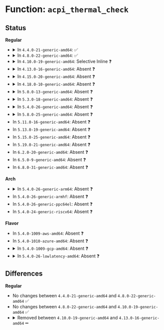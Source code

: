 # Function: <code>acpi_thermal_check</code>

## Status
<b>Regular</b>
<ul>
<li>
<details>
<summary>In <code>4.4.0-21-generic-amd64</code>: ✅</summary>

```c
void acpi_thermal_check(void * data)
```

```json
{
  "name": "acpi_thermal_check",
  "collision_type": "Unique Static",
  "inline_type": "No",
  "funcs": [
    {
      "addr": 18446744071583761812,
      "name": "acpi_thermal_check",
      "external": false,
      "loc": "drivers/acpi/thermal.c:516",
      "file": "drivers/acpi/thermal.c",
      "inline": "seen, unknown",
      "caller_inline": [],
      "caller_func": [
        "drivers/acpi/thermal.c:acpi_thermal_notify",
        "drivers/acpi/thermal.c:acpi_thermal_notify",
        "drivers/acpi/thermal.c:acpi_thermal_notify",
        "drivers/acpi/thermal.c:acpi_thermal_check_fn",
        "drivers/acpi/thermal.c:thermal_set_mode"
      ]
    }
  ],
  "symbols": [
    {
      "addr": 18446744071583761812,
      "name": "acpi_thermal_check",
      "section": ".text",
      "bind": "STB_LOCAL",
      "size": 32
    }
  ]
}
```
</details>
</li>
<li>
<details>
<summary>In <code>4.8.0-22-generic-amd64</code>: ✅</summary>

```c
void acpi_thermal_check(void * data)
```

```json
{
  "name": "acpi_thermal_check",
  "collision_type": "Unique Static",
  "inline_type": "No",
  "funcs": [
    {
      "addr": 18446744071584087751,
      "name": "acpi_thermal_check",
      "external": false,
      "loc": "drivers/acpi/thermal.c:516",
      "file": "drivers/acpi/thermal.c",
      "inline": "seen, unknown",
      "caller_inline": [],
      "caller_func": [
        "drivers/acpi/thermal.c:acpi_thermal_check_fn",
        "drivers/acpi/thermal.c:acpi_thermal_notify",
        "drivers/acpi/thermal.c:acpi_thermal_notify",
        "drivers/acpi/thermal.c:acpi_thermal_notify",
        "drivers/acpi/thermal.c:thermal_set_mode"
      ]
    }
  ],
  "symbols": [
    {
      "addr": 18446744071584087751,
      "name": "acpi_thermal_check",
      "section": ".text",
      "bind": "STB_LOCAL",
      "size": 32
    }
  ]
}
```
</details>
</li>
<li>
<details>
<summary>In <code>4.10.0-19-generic-amd64</code>: Selective Inline ❓</summary>

```c
void acpi_thermal_check(void * data)
```

```json
{
  "name": "acpi_thermal_check",
  "collision_type": "Unique Static",
  "inline_type": "Selective",
  "funcs": [
    {
      "addr": 18446744071584231198,
      "name": "acpi_thermal_check",
      "external": false,
      "loc": "drivers/acpi/thermal.c:516",
      "file": "drivers/acpi/thermal.c",
      "inline": "not declared, inlined",
      "caller_inline": [],
      "caller_func": [
        "drivers/acpi/thermal.c:acpi_thermal_check_fn",
        "drivers/acpi/thermal.c:acpi_thermal_notify",
        "drivers/acpi/thermal.c:acpi_thermal_notify",
        "drivers/acpi/thermal.c:acpi_thermal_notify",
        "drivers/acpi/thermal.c:thermal_set_mode"
      ]
    }
  ],
  "symbols": [
    {
      "addr": 18446744071584231198,
      "name": "acpi_thermal_check",
      "section": ".text",
      "bind": "STB_LOCAL",
      "size": 34
    }
  ]
}
```
</details>
</li>
<li>
<details>
<summary>In <code>4.13.0-16-generic-amd64</code>: Absent ❓</summary>

```json
{
  "name": "acpi_thermal_check",
  "collision_type": "Unique Static",
  "inline_type": "Selective",
  "funcs": [
    {
      "addr": 18446744071584305381,
      "name": "acpi_thermal_check",
      "external": false,
      "loc": "drivers/acpi/thermal.c:516",
      "file": "drivers/acpi/thermal.c",
      "inline": "not declared, inlined",
      "caller_inline": [
        "drivers/acpi/thermal.c:acpi_thermal_check_fn",
        "drivers/acpi/thermal.c:acpi_thermal_notify",
        "drivers/acpi/thermal.c:acpi_thermal_notify",
        "drivers/acpi/thermal.c:acpi_thermal_notify",
        "drivers/acpi/thermal.c:thermal_set_mode"
      ],
      "caller_func": [
        "drivers/acpi/thermal.c:acpi_thermal_check_fn",
        "drivers/acpi/thermal.c:acpi_thermal_notify",
        "drivers/acpi/thermal.c:acpi_thermal_notify",
        "drivers/acpi/thermal.c:acpi_thermal_notify",
        "drivers/acpi/thermal.c:thermal_set_mode"
      ]
    }
  ],
  "symbols": [
    {
      "addr": 18446744071584304976,
      "name": "acpi_thermal_check.part.6",
      "section": ".text",
      "bind": "STB_LOCAL",
      "size": 25
    }
  ]
}
```
</details>
</li>
<li>
<details>
<summary>In <code>4.15.0-20-generic-amd64</code>: Absent ❓</summary>

```json
{
  "name": "acpi_thermal_check",
  "collision_type": "Unique Static",
  "inline_type": "Selective",
  "funcs": [
    {
      "addr": 18446744071584705157,
      "name": "acpi_thermal_check",
      "external": false,
      "loc": "drivers/acpi/thermal.c:516",
      "file": "drivers/acpi/thermal.c",
      "inline": "not declared, inlined",
      "caller_inline": [
        "drivers/acpi/thermal.c:acpi_thermal_check_fn",
        "drivers/acpi/thermal.c:acpi_thermal_notify",
        "drivers/acpi/thermal.c:acpi_thermal_notify",
        "drivers/acpi/thermal.c:acpi_thermal_notify",
        "drivers/acpi/thermal.c:thermal_set_mode"
      ],
      "caller_func": [
        "drivers/acpi/thermal.c:acpi_thermal_check_fn",
        "drivers/acpi/thermal.c:acpi_thermal_notify",
        "drivers/acpi/thermal.c:acpi_thermal_notify",
        "drivers/acpi/thermal.c:acpi_thermal_notify",
        "drivers/acpi/thermal.c:thermal_set_mode"
      ]
    }
  ],
  "symbols": [
    {
      "addr": 18446744071584704576,
      "name": "acpi_thermal_check.part.6",
      "section": ".text",
      "bind": "STB_LOCAL",
      "size": 25
    }
  ]
}
```
</details>
</li>
<li>
<details>
<summary>In <code>4.18.0-10-generic-amd64</code>: Absent ❓</summary>

```json
{
  "name": "acpi_thermal_check",
  "collision_type": "Unique Static",
  "inline_type": "Selective",
  "funcs": [
    {
      "addr": 18446744071584931381,
      "name": "acpi_thermal_check",
      "external": false,
      "loc": "drivers/acpi/thermal.c:516",
      "file": "drivers/acpi/thermal.c",
      "inline": "not declared, inlined",
      "caller_inline": [
        "drivers/acpi/thermal.c:acpi_thermal_check_fn",
        "drivers/acpi/thermal.c:acpi_thermal_notify",
        "drivers/acpi/thermal.c:acpi_thermal_notify",
        "drivers/acpi/thermal.c:acpi_thermal_notify",
        "drivers/acpi/thermal.c:thermal_set_mode"
      ],
      "caller_func": [
        "drivers/acpi/thermal.c:acpi_thermal_check_fn",
        "drivers/acpi/thermal.c:acpi_thermal_notify",
        "drivers/acpi/thermal.c:acpi_thermal_notify",
        "drivers/acpi/thermal.c:acpi_thermal_notify",
        "drivers/acpi/thermal.c:thermal_set_mode"
      ]
    }
  ],
  "symbols": [
    {
      "addr": 18446744071584930768,
      "name": "acpi_thermal_check.part.7",
      "section": ".text",
      "bind": "STB_LOCAL",
      "size": 25
    }
  ]
}
```
</details>
</li>
<li>
<details>
<summary>In <code>5.0.0-13-generic-amd64</code>: Absent ❓</summary>

```json
{
  "name": "acpi_thermal_check",
  "collision_type": "Unique Static",
  "inline_type": "Selective",
  "funcs": [
    {
      "addr": 18446744071585035093,
      "name": "acpi_thermal_check",
      "external": false,
      "loc": "drivers/acpi/thermal.c:516",
      "file": "drivers/acpi/thermal.c",
      "inline": "not declared, inlined",
      "caller_inline": [
        "drivers/acpi/thermal.c:acpi_thermal_check_fn",
        "drivers/acpi/thermal.c:acpi_thermal_notify",
        "drivers/acpi/thermal.c:acpi_thermal_notify",
        "drivers/acpi/thermal.c:acpi_thermal_notify",
        "drivers/acpi/thermal.c:thermal_set_mode"
      ],
      "caller_func": [
        "drivers/acpi/thermal.c:acpi_thermal_check_fn",
        "drivers/acpi/thermal.c:acpi_thermal_notify",
        "drivers/acpi/thermal.c:acpi_thermal_notify",
        "drivers/acpi/thermal.c:acpi_thermal_notify",
        "drivers/acpi/thermal.c:thermal_set_mode"
      ]
    }
  ],
  "symbols": [
    {
      "addr": 18446744071585034672,
      "name": "acpi_thermal_check.part.7",
      "section": ".text",
      "bind": "STB_LOCAL",
      "size": 25
    }
  ]
}
```
</details>
</li>
<li>
<details>
<summary>In <code>5.3.0-18-generic-amd64</code>: Absent ❓</summary>

```json
{
  "name": "acpi_thermal_check",
  "collision_type": "Unique Static",
  "inline_type": "Selective",
  "funcs": [
    {
      "addr": 18446744071585239013,
      "name": "acpi_thermal_check",
      "external": false,
      "loc": "drivers/acpi/thermal.c:502",
      "file": "drivers/acpi/thermal.c",
      "inline": "not declared, inlined",
      "caller_inline": [
        "drivers/acpi/thermal.c:acpi_thermal_check_fn",
        "drivers/acpi/thermal.c:acpi_thermal_notify",
        "drivers/acpi/thermal.c:acpi_thermal_notify",
        "drivers/acpi/thermal.c:acpi_thermal_notify",
        "drivers/acpi/thermal.c:thermal_set_mode"
      ],
      "caller_func": [
        "drivers/acpi/thermal.c:acpi_thermal_check_fn",
        "drivers/acpi/thermal.c:acpi_thermal_notify",
        "drivers/acpi/thermal.c:acpi_thermal_notify",
        "drivers/acpi/thermal.c:acpi_thermal_notify",
        "drivers/acpi/thermal.c:thermal_set_mode"
      ]
    }
  ],
  "symbols": [
    {
      "addr": 18446744071585238592,
      "name": "acpi_thermal_check.part.0",
      "section": ".text",
      "bind": "STB_LOCAL",
      "size": 25
    }
  ]
}
```
</details>
</li>
<li>
<details>
<summary>In <code>5.4.0-26-generic-amd64</code>: Absent ❓</summary>

```json
{
  "name": "acpi_thermal_check",
  "collision_type": "Unique Static",
  "inline_type": "Selective",
  "funcs": [
    {
      "addr": 18446744071585375749,
      "name": "acpi_thermal_check",
      "external": false,
      "loc": "drivers/acpi/thermal.c:497",
      "file": "drivers/acpi/thermal.c",
      "inline": "not declared, inlined",
      "caller_inline": [
        "drivers/acpi/thermal.c:acpi_thermal_check_fn",
        "drivers/acpi/thermal.c:acpi_thermal_notify",
        "drivers/acpi/thermal.c:acpi_thermal_notify",
        "drivers/acpi/thermal.c:acpi_thermal_notify",
        "drivers/acpi/thermal.c:thermal_set_mode"
      ],
      "caller_func": [
        "drivers/acpi/thermal.c:acpi_thermal_check_fn",
        "drivers/acpi/thermal.c:acpi_thermal_notify",
        "drivers/acpi/thermal.c:acpi_thermal_notify",
        "drivers/acpi/thermal.c:acpi_thermal_notify",
        "drivers/acpi/thermal.c:thermal_set_mode"
      ]
    }
  ],
  "symbols": [
    {
      "addr": 18446744071585375328,
      "name": "acpi_thermal_check.part.0",
      "section": ".text",
      "bind": "STB_LOCAL",
      "size": 25
    }
  ]
}
```
</details>
</li>
<li>
<details>
<summary>In <code>5.8.0-25-generic-amd64</code>: Absent ❓</summary>

```json
{
  "name": "acpi_thermal_check",
  "collision_type": "Unique Static",
  "inline_type": "Full",
  "funcs": [
    {
      "addr": 18446744071586084213,
      "name": "acpi_thermal_check",
      "external": false,
      "loc": "drivers/acpi/thermal.c:499",
      "file": "drivers/acpi/thermal.c",
      "inline": "not declared, inlined",
      "caller_inline": [
        "drivers/acpi/thermal.c:acpi_thermal_check_fn",
        "drivers/acpi/thermal.c:acpi_thermal_check_fn",
        "drivers/acpi/thermal.c:acpi_thermal_notify",
        "drivers/acpi/thermal.c:acpi_thermal_notify",
        "drivers/acpi/thermal.c:acpi_thermal_notify",
        "drivers/acpi/thermal.c:acpi_thermal_notify",
        "drivers/acpi/thermal.c:acpi_thermal_notify",
        "drivers/acpi/thermal.c:acpi_thermal_notify",
        "drivers/acpi/thermal.c:thermal_set_mode",
        "drivers/acpi/thermal.c:thermal_set_mode"
      ],
      "caller_func": []
    }
  ],
  "symbols": []
}
```
</details>
</li>
<li>
In <code>5.11.0-16-generic-amd64</code>: Absent ❓
</li>
<li>
In <code>5.13.0-19-generic-amd64</code>: Absent ❓
</li>
<li>
In <code>5.15.0-25-generic-amd64</code>: Absent ❓
</li>
<li>
In <code>5.19.0-21-generic-amd64</code>: Absent ❓
</li>
<li>
In <code>6.2.0-20-generic-amd64</code>: Absent ❓
</li>
<li>
In <code>6.5.0-9-generic-amd64</code>: Absent ❓
</li>
<li>
In <code>6.8.0-31-generic-amd64</code>: Absent ❓
</li>
</ul>
<b>Arch</b>
<ul>
<li>
<details>
<summary>In <code>5.4.0-26-generic-arm64</code>: Absent ❓</summary>

```json
{
  "name": "acpi_thermal_check",
  "collision_type": "Unique Static",
  "inline_type": "Selective",
  "funcs": [
    {
      "addr": 18446603336497651176,
      "name": "acpi_thermal_check",
      "external": false,
      "loc": "drivers/acpi/thermal.c:497",
      "file": "drivers/acpi/thermal.c",
      "inline": "not declared, inlined",
      "caller_inline": [
        "drivers/acpi/thermal.c:acpi_thermal_check_fn",
        "drivers/acpi/thermal.c:acpi_thermal_notify",
        "drivers/acpi/thermal.c:acpi_thermal_notify",
        "drivers/acpi/thermal.c:acpi_thermal_notify",
        "drivers/acpi/thermal.c:thermal_set_mode"
      ],
      "caller_func": [
        "drivers/acpi/thermal.c:acpi_thermal_check_fn",
        "drivers/acpi/thermal.c:acpi_thermal_notify",
        "drivers/acpi/thermal.c:acpi_thermal_notify",
        "drivers/acpi/thermal.c:acpi_thermal_notify",
        "drivers/acpi/thermal.c:thermal_set_mode"
      ]
    }
  ],
  "symbols": [
    {
      "addr": 18446603336497650808,
      "name": "acpi_thermal_check.part.0",
      "section": ".text",
      "bind": "STB_LOCAL",
      "size": 48
    }
  ]
}
```
</details>
</li>
<li>
In <code>5.4.0-26-generic-armhf</code>: Absent ❓
</li>
<li>
In <code>5.4.0-26-generic-ppc64el</code>: Absent ❓
</li>
<li>
In <code>5.4.0-24-generic-riscv64</code>: Absent ❓
</li>
</ul>
<b>Flavor</b>
<ul>
<li>
In <code>5.4.0-1009-aws-amd64</code>: Absent ❓
</li>
<li>
In <code>5.4.0-1010-azure-amd64</code>: Absent ❓
</li>
<li>
<details>
<summary>In <code>5.4.0-1009-gcp-amd64</code>: Absent ❓</summary>

```json
{
  "name": "acpi_thermal_check",
  "collision_type": "Unique Static",
  "inline_type": "Selective",
  "funcs": [
    {
      "addr": 18446744071585327333,
      "name": "acpi_thermal_check",
      "external": false,
      "loc": "drivers/acpi/thermal.c:497",
      "file": "drivers/acpi/thermal.c",
      "inline": "not declared, inlined",
      "caller_inline": [
        "drivers/acpi/thermal.c:acpi_thermal_check_fn",
        "drivers/acpi/thermal.c:acpi_thermal_notify",
        "drivers/acpi/thermal.c:acpi_thermal_notify",
        "drivers/acpi/thermal.c:acpi_thermal_notify",
        "drivers/acpi/thermal.c:thermal_set_mode"
      ],
      "caller_func": [
        "drivers/acpi/thermal.c:acpi_thermal_check_fn",
        "drivers/acpi/thermal.c:acpi_thermal_notify",
        "drivers/acpi/thermal.c:acpi_thermal_notify",
        "drivers/acpi/thermal.c:acpi_thermal_notify",
        "drivers/acpi/thermal.c:thermal_set_mode"
      ]
    }
  ],
  "symbols": [
    {
      "addr": 18446744071585326912,
      "name": "acpi_thermal_check.part.0",
      "section": ".text",
      "bind": "STB_LOCAL",
      "size": 25
    }
  ]
}
```
</details>
</li>
<li>
<details>
<summary>In <code>5.4.0-26-lowlatency-amd64</code>: Absent ❓</summary>

```json
{
  "name": "acpi_thermal_check",
  "collision_type": "Unique Static",
  "inline_type": "Selective",
  "funcs": [
    {
      "addr": 18446744071585433477,
      "name": "acpi_thermal_check",
      "external": false,
      "loc": "drivers/acpi/thermal.c:497",
      "file": "drivers/acpi/thermal.c",
      "inline": "not declared, inlined",
      "caller_inline": [
        "drivers/acpi/thermal.c:acpi_thermal_check_fn",
        "drivers/acpi/thermal.c:acpi_thermal_notify",
        "drivers/acpi/thermal.c:acpi_thermal_notify",
        "drivers/acpi/thermal.c:acpi_thermal_notify",
        "drivers/acpi/thermal.c:thermal_set_mode"
      ],
      "caller_func": [
        "drivers/acpi/thermal.c:acpi_thermal_check_fn",
        "drivers/acpi/thermal.c:acpi_thermal_notify",
        "drivers/acpi/thermal.c:acpi_thermal_notify",
        "drivers/acpi/thermal.c:acpi_thermal_notify",
        "drivers/acpi/thermal.c:thermal_set_mode"
      ]
    }
  ],
  "symbols": [
    {
      "addr": 18446744071585433056,
      "name": "acpi_thermal_check.part.0",
      "section": ".text",
      "bind": "STB_LOCAL",
      "size": 25
    }
  ]
}
```
</details>
</li>
</ul>

## Differences
<b>Regular</b>
<ul>
<li>
No changes between <code>4.4.0-21-generic-amd64</code> and <code>4.8.0-22-generic-amd64</code> ✅
</li>
<li>
No changes between <code>4.8.0-22-generic-amd64</code> and <code>4.10.0-19-generic-amd64</code> ✅
</li>
<li>
<details>
<summary>Removed between <code>4.10.0-19-generic-amd64</code> and <code>4.13.0-16-generic-amd64</code> ➖</summary>

```c
void acpi_thermal_check(void * data)
```
</details>
</li>
</ul>
